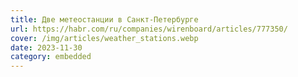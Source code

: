 ```yaml
---
title: Две метеостанции в Санкт-Петербурге
url: https://habr.com/ru/companies/wirenboard/articles/777350/
cover: /img/articles/weather_stations.webp
date: 2023-11-30
category: embedded
---
```

